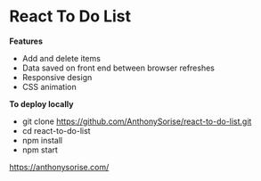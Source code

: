 # React To Do List

**Features**
* Add and delete items
* Data saved on front end between browser refreshes
* Responsive design
* CSS animation

**To deploy locally**
* git clone https://github.com/AnthonySorise/react-to-do-list.git
* cd react-to-do-list
* npm install
* npm start

https://anthonysorise.com/

